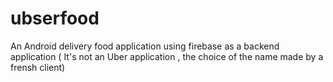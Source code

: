 # ubserfood
An Android delivery food application using firebase as a backend application
( It's not an Uber application , the choice of the name made by a frensh client)
